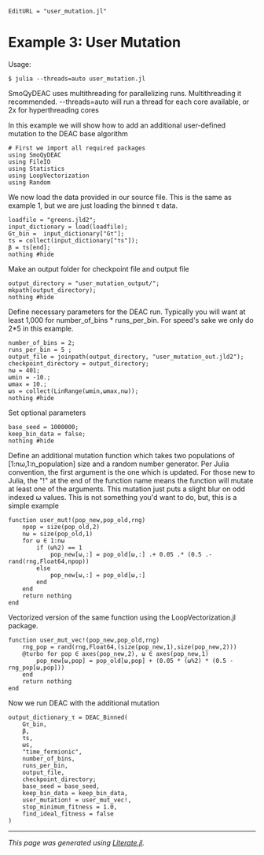 ```@meta
EditURL = "user_mutation.jl"
```

# Example 3: User Mutation

 Usage:

  `$ julia --threads=auto user_mutation.jl`

  SmoQyDEAC uses multithreading for parallelizing runs. Multithreading it recommended.
  --threads=auto will run a thread for each core available, or 2x for hyperthreading cores

In this example we will show how to add an additional user-defined mutation to the DEAC base algorithm

````@example user_mutation
# First we import all required packages
using SmoQyDEAC
using FileIO
using Statistics
using LoopVectorization
using Random
````

We now load the data provided in our source file. This is the same as example 1, but we are just loading the binned τ data.

````@example user_mutation
loadfile = "greens.jld2";
input_dictionary = load(loadfile);
Gτ_bin =  input_dictionary["Gτ"];
τs = collect(input_dictionary["τs"]);
β = τs[end];
nothing #hide
````

Make an output folder for checkpoint file and output file

````@example user_mutation
output_directory = "user_mutation_output/";
mkpath(output_directory);
nothing #hide
````

Define necessary parameters for the DEAC run.
Typically you will want at least 1,000 for number_of_bins * runs_per_bin.
For speed's sake we only do 2*5 in this example.

````@example user_mutation
number_of_bins = 2;
runs_per_bin = 5 ;
output_file = joinpath(output_directory, "user_mutation_out.jld2");
checkpoint_directory = output_directory;
nω = 401;
ωmin = -10.;
ωmax = 10.;
ωs = collect(LinRange(ωmin,ωmax,nω));
nothing #hide
````

Set optional parameters

````@example user_mutation
base_seed = 1000000;
keep_bin_data = false;
nothing #hide
````

Define an additional mutation function which takes two populations of [1:nω,1:n_population] size and a random number generator.
Per Julia convention, the first argument is the one which is updated. For those new to Julia, the "!" at the end of the function name means the function will mutate at least one of the arguments.
This mutation just puts a slight blur on odd indexed ω values. This is not something you'd want to do, but, this is a simple example

````@example user_mutation
function user_mut!(pop_new,pop_old,rng)
    npop = size(pop_old,2)
    nω = size(pop_old,1)
    for ω ∈ 1:nω
        if (ω%2) == 1
            pop_new[ω,:] = pop_old[ω,:] .+ 0.05 .* (0.5 .- rand(rng,Float64,npop))
        else
            pop_new[ω,:] = pop_old[ω,:]
        end
    end
    return nothing
end
````

Vectorized version of the same function using the LoopVectorization.jl package.

````@example user_mutation
function user_mut_vec!(pop_new,pop_old,rng)
    rng_pop = rand(rng,Float64,(size(pop_new,1),size(pop_new,2)))
    @turbo for pop ∈ axes(pop_new,2), ω ∈ axes(pop_new,1)
        pop_new[ω,pop] = pop_old[ω,pop] + (0.05 * (ω%2) * (0.5 - rng_pop[ω,pop]))
    end
    return nothing
end
````

Now we run DEAC with the additional mutation

````@example user_mutation
output_dictionary_τ = DEAC_Binned(
    Gτ_bin,
    β,
    τs,
    ωs,
    "time_fermionic",
    number_of_bins,
    runs_per_bin,
    output_file,
    checkpoint_directory;
    base_seed = base_seed,
    keep_bin_data = keep_bin_data,
    user_mutation! = user_mut_vec!,
    stop_minimum_fitness = 1.0,
    find_ideal_fitness = false
)
````

---

*This page was generated using [Literate.jl](https://github.com/fredrikekre/Literate.jl).*

